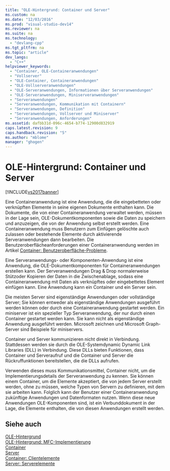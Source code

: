 ```yaml
---
title: "OLE-Hintergrund: Container und Server"
ms.custom: na
ms.date: "12/03/2016"
ms.prod: "visual-studio-dev14"
ms.reviewer: na
ms.suite: na
ms.technology: 
  - "devlang-cpp"
ms.tgt_pltfrm: na
ms.topic: "article"
dev_langs: 
  - "C++"
helpviewer_keywords: 
  - "Container, OLE-Containeranwendungen"
  - "Vollserver"
  - "OLE-Container, Containeranwendungen"
  - "OLE-Vollserveranwendungen"
  - "OLE-Serveranwendungen, Informationen über Serveranwendungen"
  - "OLE-Serveranwendungen, Miniserveranwendungen"
  - "Serveranwendungen"
  - "Serveranwendungen, Kommunikation mit Containern"
  - "Serveranwendungen, Definition"
  - "Serveranwendungen, Vollserver und Miniserver"
  - "Serveranwendungen, Anforderungen"
ms.assetid: dafbb31d-096c-4654-b774-12900d832919
caps.latest.revision: 9
caps.handback.revision: "5"
ms.author: "mblome"
manager: "ghogen"
---
```

# OLE-Hintergrund: Container und Server
[!INCLUDE[vs2017banner](../assembler/inline/includes/vs2017banner.md)]

Eine Containeranwendung ist eine Anwendung, die die eingebetteten oder verknüpften Elemente in seine eigenen Dokumente enthalten kann.  Die Dokumente, die von einer Containeranwendung verwaltet werden, müssen in der Lage sein, OLE\-Dokumentkomponenten sowie die Daten zu speichern und anzuzeigen, die von der Anwendung selbst erstellt werden.  Eine Containeranwendung muss Benutzern zum Einfügen gelöschte auch zulassen oder bestehende Elemente durch aktivierende Serveranwendungen dann bearbeiten.  Die Benutzeroberflächeanforderungen einer Containeranwendung werden im Artikel [Container: Benutzeroberfläche\-Probleme](../mfc/containers-user-interface-issues.md).  
  
 Eine Serveranwendungs\- oder Komponenten\-Anwendung ist eine Anwendung, die OLE\-Dokumentkomponenten für Containeranwendungen erstellen kann.  Der Serveranwendungen Drag & Drop normalerweise Stützoder Kopieren der Daten in die Zwischenablage, sodass eine Containeranwendung mit Daten als verknüpftes oder eingebettetes Element einfügen kann.  Eine Anwendung kann ein Container und ein Server sein.  
  
 Die meisten Server sind eigenständige Anwendungen oder vollständige Server; Sie können entweder als eigenständige Anwendungen ausgeführt werden können oder durch eine Containeranwendung gestartet werden.  Ein miniserver ist ein spezieller Typ Serveranwendung, der nur durch einen Container gestartet werden kann.  Sie kann nicht als eigenständige Anwendung ausgeführt werden.  Microsoft zeichnen und Microsoft Graph\-Server sind Beispiele für miniservers.  
  
 Container und Server kommunizieren nicht direkt in Verbindung.  Stattdessen werden sie durch die OLE\-Systemdynamic Dynamic Link Libraries \(DLL\) in Verbindung.  Diese DLLs bieten Funktionen, dass Container und Serveraufruf und die Container und Server die Rückruffunktionen bereitstellen, die die DLLs aufrufen.  
  
 Verwenden dieses muss Kommunikationsmittel, Container nicht, um die Implementierungsdetails der Serveranwendung zu kennen.  Sie können einem Container, um die Elemente akzeptiert, die von jedem Server erstellt werden, ohne zu müssen, welche Typen von Servern zu definieren, mit dem sie arbeiten kann.  Folglich kann der Benutzer einer Containeranwendung zukünftige Anwendungen und Datenformaten nutzen.  Wenn diese neue Anwendungen OLE\-Komponenten sind, ist ein Verbunddokument in der Lage, die Elemente enthalten, die von diesen Anwendungen erstellt werden.  
  
## Siehe auch  
 [OLE\-Hintergrund](../mfc/ole-background.md)   
 [OLE\-Hintergrund: MFC\-Implementierung](../mfc/ole-background-mfc-implementation.md)   
 [Container](../mfc/containers.md)   
 [Server](../mfc/servers.md)   
 [Container: Clientelemente](../mfc/containers-client-items.md)   
 [Server: Serverelemente](../mfc/servers-server-items.md)